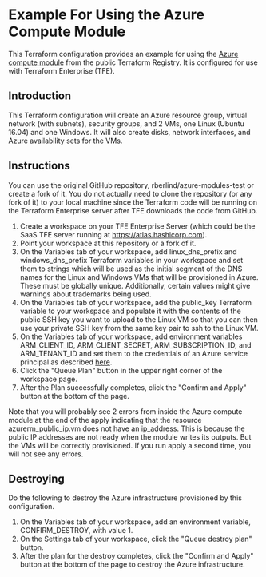 # Example For Using the Azure Compute Module
This Terraform configuration provides an example for using the [Azure compute module](https://registry.terraform.io/modules/Azure/compute/azurerm/1.1.0) from the public Terraform Registry. It is configured for use with Terraform Enterprise (TFE).

## Introduction
This Terraform configuration will create an Azure resource group, virtual network (with subnets), security groups, and 2 VMs, one Linux (Ubuntu 16.04) and one Windows. It will also create disks, network interfaces, and Azure availability sets for the VMs.

## Instructions
You can use the original GitHub repository, rberlind/azure-modules-test or create a fork of it. You do not actually need to clone the repository (or any fork of it) to your local machine since the Terraform code will be running on the Terraform Enterprise server after TFE downloads the code from GitHub.

1. Create a workspace on your TFE Enterprise Server (which could be the SaaS TFE server running at https://atlas.hashicorp.com).
1. Point your workspace at this repository or a fork of it.
1. On the Variables tab of your workspace, add linux_dns_prefix and windows_dns_prefix Terraform variables in your workspace and set them to strings which will be used as the initial segment of the DNS names for the Linux and Windows VMs that will be provisioned in Azure. These must be globally unique. Additionally, certain values might give warnings about trademarks being used.
1. On the Variables tab of your workspace, add the public_key Terraform variable to your workspace and populate it with the contents of the public SSH key you want to upload to the Linux VM so that you can then use your private SSH key from the same key pair to ssh to the Linux VM.
1. On the Variables tab of your workspace, add environment variables ARM_CLIENT_ID, ARM_CLIENT_SECRET, ARM_SUBSCRIPTION_ID, and ARM_TENANT_ID and set them to the  credentials of an Azure service principal as described [here](https://www.terraform.io/docs/providers/azurerm/authenticating_via_service_principal.html).
1. Click the "Queue Plan" button in the upper right corner of the workspace page.
1. After the Plan successfully completes, click the "Confirm and Apply" button at the bottom of the page.

Note that you will probably see 2 errors from inside the Azure compute module at the end of the apply indicating that the resource azurerm_public_ip.vm does not have an ip_address. This is because the public IP addresses are not ready when the module writes its outputs. But the VMs will be correctly provisioned. If you run apply a second time, you will not see any errors.

## Destroying
Do the following to destroy the Azure infrastructure provisioned by this configuration.

1. On the Variables tab of your workspace, add an environment variable, CONFIRM_DESTROY, with value 1.
1. On the Settings tab of your workspace, click the "Queue destroy plan" button.
1. After the plan for the destroy completes, click the "Confirm and Apply" button at the bottom of the page to destroy the Azure infrastructure.
